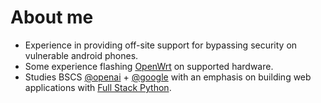 # About me

- Experience in providing off-site support for bypassing security on vulnerable android phones.
- Some experience flashing [OpenWrt](https://openwrt.org/about) on supported hardware.
- Studies BSCS [@openai](https://github.com/openai) + [@google](https://github.com/google) with an emphasis on building web applications with [Full Stack Python](https://www.fullstackpython.com/).
